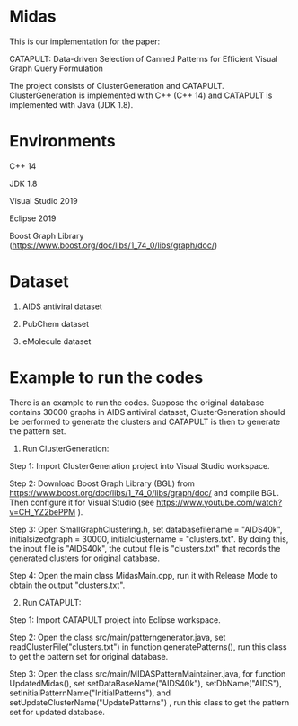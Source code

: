 # Midas 

This is our implementation for the paper:

CATAPULT: Data-driven Selection of Canned Patterns for Efficient Visual Graph Query Formulation

The project consists of ClusterGeneration and CATAPULT. ClusterGeneration is  implemented with C++ (C++ 14) and  CATAPULT is implemented with Java (JDK 1.8). 


# Environments

C++ 14

JDK 1.8

Visual Studio 2019

Eclipse 2019  

Boost Graph Library (https://www.boost.org/doc/libs/1_74_0/libs/graph/doc/)

# Dataset

1) AIDS antiviral dataset

2) PubChem dataset

3) eMolecule dataset


# Example to run the codes

There is an example to run the codes. Suppose the original database contains 30000 graphs in AIDS antiviral dataset, ClusterGeneration should be performed to generate the  clusters  and CATAPULT is then to generate the pattern set. 

1. Run ClusterGeneration: 

Step 1:  Import ClusterGeneration project into Visual Studio workspace.  

Step 2: Download Boost Graph Library (BGL) from https://www.boost.org/doc/libs/1_74_0/libs/graph/doc/ and compile BGL. Then configure it for Visual Studio (see https://www.youtube.com/watch?v=CH_YZ2bePPM ).

Step 3:  Open SmallGraphClustering.h, set  databasefilename = "AIDS40k",  initialsizeofgraph = 30000, initialclustername = "clusters.txt".   By doing this,  the input file is "AIDS40k", the output file is  "clusters.txt"  that records the generated clusters for original database. 

Step 4:  Open the main class MidasMain.cpp, run it with Release Mode to obtain the output "clusters.txt". 

2. Run CATAPULT:

Step 1:  Import CATAPULT project into Eclipse workspace.  

Step 2:  Open the class  src/main/patterngenerator.java,   set  readClusterFile("clusters.txt") in function generatePatterns(),  run this class  to get the pattern set for original database.

Step 3:  Open the  class src/main/MIDASPatternMaintainer.java,  for function  UpdatedMidas(), set setDataBaseName("AIDS40k"), 
		setDbName("AIDS"),  setInitialPatternName("InitialPatterns"),  and setUpdateClusterName("UpdatePatterns") , run this class to get the pattern set for updated database. 
    

